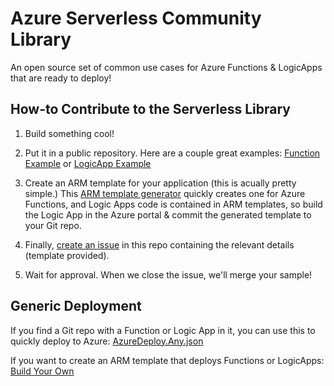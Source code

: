 # Azure Serverless Community Library
An open source set of common use cases for Azure Functions & LogicApps that are ready to deploy!


## How-to Contribute to the Serverless Library

1) Build something cool! 

2) Put it in a public repository. Here are a couple great examples: [Function Example](https://github.com/jefking/fl-image-resize) or [LogicApp Example](https://github.com/Azure/azure-quickstart-templates/tree/master/101-logic-app-create)

2) Create an ARM template for your application (this is acually pretty simple.) This [ARM template generator](https://armbuilder.z5.web.core.windows.net/) quickly creates one for Azure Functions,  and Logic Apps code is contained in ARM templates, so build the Logic App in the Azure portal & commit the generated template to your Git repo.

3) Finally, [create an issue](https://github.com/Azure/FunctionLibrary/issues/new) in this repo containing the relevant details (template provided).

4) Wait for approval. When we close the issue, we'll merge your sample!


## Generic Deployment

If you find a Git repo with a Function or Logic App in it, you can use this to quickly deploy to Azure: [AzureDeploy.Any.json](https://github.com/jefking/FunctionLibrary/blob/master/azuredeploy.any.json)

If you want to create an ARM template that deploys Functions or LogicApps: 
[Build Your Own](https://armbuilder.z5.web.core.windows.net/)
